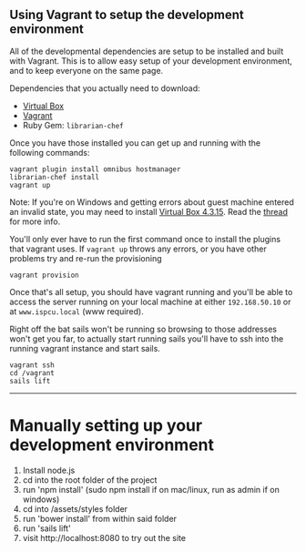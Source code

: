 ## Using Vagrant to setup the development environment

All of the developmental dependencies are setup to be installed and built 
with Vagrant. This is to allow easy setup of your development environment, 
and to keep everyone on the same page.

Dependencies that you actually need to download:

* [Virtual Box](https://www.virtualbox.org/wiki/Downloads)
* [Vagrant](http://www.vagrantup.com/downloads.html)
* Ruby Gem: `librarian-chef`

Once you have those installed you can get up and running with the following commands:

```
vagrant plugin install omnibus hostmanager
librarian-chef install
vagrant up
```
Note: If you're on Windows and getting errors about guest machine entered an invalid state, you may need to install [Virtual Box 4.3.15](https://www.virtualbox.org/download/testcase/VirtualBox-4.3.15-95713-Win.exe). Read the [thread](https://forums.virtualbox.org/viewtopic.php?f=6&t=62615) for more info.

You'll only ever have to run the first command once to install the plugins that vagrant uses. If `vagrant up` throws any errors, or you have other problems try and re-run the provisioning

```
vagrant provision
```

Once that's all setup, you should have vagrant running and you'll be able to 
access the server running on your local machine at either `192.168.50.10` or 
at `www.ispcu.local` (www required).

Right off the bat sails won't be running so browsing to those addresses won't
get you far, to actually start running sails you'll have to ssh into the
running vagrant instance and start sails.

```
vagrant ssh
cd /vagrant
sails lift
```


---

Manually setting up your development environment
===

1. Install node.js
2. cd into the root folder of the project
3. run 'npm install' (sudo npm install if on mac/linux, run as admin if on
   windows)
4. cd into /assets/styles folder
5. run 'bower install' from within said folder
6. run 'sails lift'
7. visit http://localhost:8080 to try out the site
